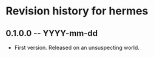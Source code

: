 # Revision history for hermes

## 0.1.0.0 -- YYYY-mm-dd

* First version. Released on an unsuspecting world.
